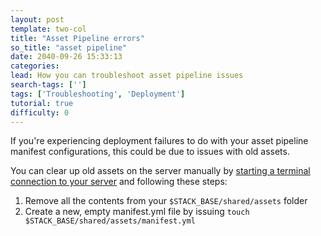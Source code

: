 ```yaml
---
layout: post
template: two-col
title: "Asset Pipeline errors"
so_title: "asset pipeline"
date: 2040-09-26 15:33:13
categories: 
lead: How you can troubleshoot asset pipeline issues
search-tags: ['']
tags: ['Troubleshooting', 'Deployment']
tutorial: true
difficulty: 0
---
```


If you're experiencing deployment failures to do with your asset pipeline manifest configurations, this could be due to issues with old assets.

You can clear up old assets on the server manually by [starting a terminal connection to your server](/building-your-stack/ssh-to-your-server) and following these steps:

<ol class="article-list">
<li>Remove all the contents from your <code>$STACK_BASE/shared/assets</code> folder</li>
<li>Create a new, empty manifest.yml file by issuing <code>touch $STACK_BASE/shared/assets/manifest.yml</code></li>
</ol>
